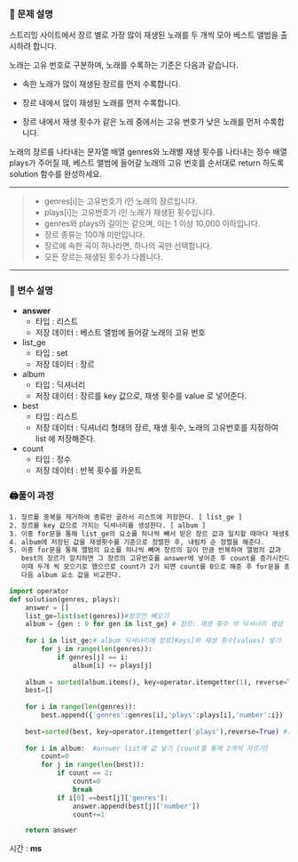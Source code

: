 ### 📔 문제 설명

스트리밍 사이트에서 장르 별로 가장 많이 재생된 노래를 두 개씩 모아 베스트 앨범을 출시하려 합니다. 

노래는 고유 번호로 구분하며, 노래를 수록하는 기준은 다음과 같습니다.

* 속한 노래가 많이 재생된 장르를 먼저 수록합니다.

* 장르 내에서 많이 재생된 노래를 먼저 수록합니다.

* 장르 내에서 재생 횟수가 같은 노래 중에서는 고유 번호가 낮은 노래를 먼저 수록합니다.

노래의 장르를 나타내는 문자열 배열 genres와 노래별 재생 횟수를 나타내는 정수 배열 plays가 주어질 때, 베스트 앨범에 들어갈 노래의 고유 번호를 순서대로 return 하도록 solution 함수를 완성하세요.

---
>* genres[i]는 고유번호가 i인 노래의 장르입니다.
>* plays[i]는 고유번호가 i인 노래가 재생된 횟수입니다.
>* genres와 plays의 길이는 같으며, 이는 1 이상 10,000 이하입니다.
>* 장르 종류는 100개 미만입니다.
>* 장르에 속한 곡이 하나라면, 하나의 곡만 선택합니다.
>* 모든 장르는 재생된 횟수가 다릅니다.
---
### 🧰 변수 설명

- **answer**
    - 타입 : 리스트
    - 저장 데이터 : 베스트 앨범에 들어갈 노래의 고유 번호
- list_ge
  - 타입 : set
  - 저장 데이터 : 장르
- album
  - 타입 : 딕셔너리
  - 저장 데이터 : 장르를 key 값으로, 재생 횟수를 value 로 넣어준다. 
- best
  - 타입 : 리스트
  - 저장 데이터 : 딕셔너리 형태의 장르, 재생 횟수, 노래의 고유번호를 지정하여 list 에 저장해준다.
- count
  - 타입 : 정수
  - 저장 데이터 : 반복 횟수를 카운트


### 🖨풀이 과정

```txt
1. 장르를 중복을 제거하여 종류만 골라서 리스트에 저장한다. [ list_ge ]
2. 장르를 key 값으로 가지는 딕셔너리를 생성한다. [ album ]
3. 이중 for문을 통해 list_ge의 요소를 하나씩 빼서 받은 장르 값과 일치할 때마다 재생횟수를 증가시켜준다.
4. album에 저장된 값을 재생횟수를 기준으로 정렬한 후, 내림차 순 정렬을 해준다.
5. 이중 for문을 통해 앨범의 요소를 하나씩 빼며 장르의 길이 만큼 반복하여 앨범의 값과 
   best의 장르가 일치하면 그 장르의 고유번호를 answer에 넣어준 후 count를 증가시킨다.
   이때 두개 씩 모으기로 했으므로 count가 2가 되면 count를 0으로 해준 후 for문을 종료시켜
   다음 album 요소 값을 비교한다.

```
```python
import operator
def solution(genres, plays):
    answer = []
    list_ge=list(set(genres))#장르만 빼오기
    album = {gen : 0 for gen in list_ge} # 장르: 재생 횟수 의 딕셔너리 생성
   
    for i in list_ge:# album 딕셔너리에 장르[Keys]와 재생 횟수[values] 넣기
        for j in range(len(genres)):
            if genres[j] == i:
                album[i] += plays[j]
   
    album = sorted(album.items(), key=operator.itemgetter(1), reverse=True) #딕셔너리를 value 기준으로 정렬하기 itemgetter값이 0 이면 key 기준, 1이면 value 기준!
    best=[]
 
    for i in range(len(genres)):
        best.append({'genres':genres[i],'plays':plays[i],'number':i})
    
    best=sorted(best, key=operator.itemgetter('plays'),reverse=True) #많이 재생된 노래 순으로 정렬 [reverse=True로 내림차순 정렬]
  
    for i in album:  #answer list에 값 넣기 [count를 통해 2개씩 자르기]
        count=0
        for j in range(len(best)):
            if count == 2:
                count=0
                break
            if i[0] ==best[j]['genres']:
                answer.append(best[j]['number'])
                count+=1

    return answer
```
시간 : **ms**
